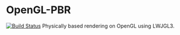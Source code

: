 # OpenGL-PBR
[![Build Status](https://travis-ci.org/mcmacker4/OpenGL-PBR.svg?branch=master)](https://travis-ci.org/mcmacker4/OpenGL-PBR)
Physically based rendering on OpenGL using LWJGL3.